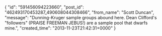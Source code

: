  {
   "id": "591456094223660",
   "post_id": "462493170453287_490608044308466",
   "from_name": "Scott Duncan",
   "message": "Dunning-Kruger sample groups abound here. Dean Clifford's \"followers\" (PRAISE FREEMAN JEBUS!) are a sample pool that dwarfs mine.",
   "created_time": "2013-11-23T21:42:31+0000"
 }
